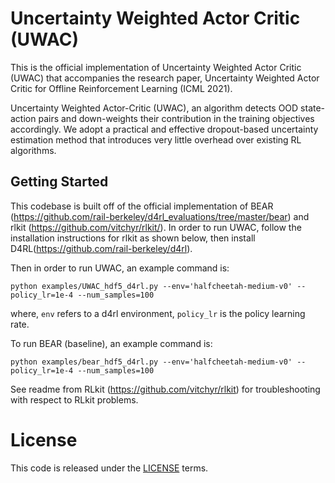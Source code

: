 # Uncertainty Weighted Actor Critic (UWAC)

This is the official implementation of Uncertainty Weighted Actor Critic (UWAC) that accompanies the research paper, Uncertainty Weighted Actor Critic for Offline Reinforcement Learning (ICML 2021).

Uncertainty Weighted Actor-Critic (UWAC), an algorithm detects OOD state-action pairs and down-weights their contribution in the training objectives accordingly. We adopt a practical and effective dropout-based uncertainty estimation method that introduces very little overhead over existing RL algorithms.

## Getting Started
This codebase is built off of the official implementation of BEAR (https://github.com/rail-berkeley/d4rl_evaluations/tree/master/bear) and rlkit (https://github.com/vitchyr/rlkit/). In order to run UWAC, follow the installation instructions for rlkit as shown below, then install D4RL(https://github.com/rail-berkeley/d4rl).

Then in order to run UWAC, an example command is:
```
python examples/UWAC_hdf5_d4rl.py --env='halfcheetah-medium-v0' --policy_lr=1e-4 --num_samples=100
```
where, `env` refers to a d4rl environment, `policy_lr` is the policy learning rate.

To run BEAR (baseline), an example command is:
```
python examples/bear_hdf5_d4rl.py --env='halfcheetah-medium-v0' --policy_lr=1e-4 --num_samples=100
```

See readme from RLkit (https://github.com/vitchyr/rlkit) for troubleshooting with respect to RLkit problems.

# License
This code is released under the [LICENSE](LICENSE) terms.